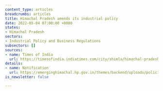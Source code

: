 ```yaml
---
content_type: articles
breadcrumbs: articles
title: Himachal Pradesh amends its industrial policy
date: 2022-05-04 07:00:00 +0000
states:
- Himachal Pradesh
sectors:
- Industrial Policy and Business Regulations
subsectors: []
sources:
- name: Times of India
  url: https://timesofindia.indiatimes.com/city/shimla/himachal-pradesh-govt-amends-industrial-investment-policy/articleshow/91183435.cms
details:
- name: Notification
  url: https://emerginghimachal.hp.gov.in/themes/backend/uploads/policies/Industrial-Policy-Amendment.pdf
is_newsletter: false

---
```

